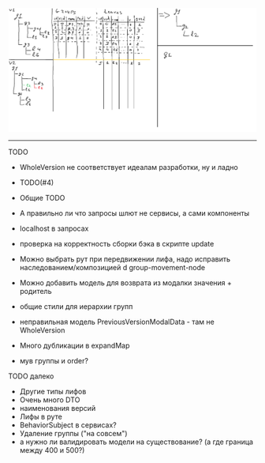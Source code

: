 ![Alt text](ActionSchema.png?raw=true "Schema")

----------
TODO
- WholeVersion не соответствует идеалам разработки, ну и ладно

- TODO(#4)

- Общие TODO
- А правильно ли что запросы шлют не сервисы, а сами компоненты
- localhost в запросах
- проверка на корректность сборки бэка в скрипте update
- Можно выбрать рут при передвижении лифа, надо исправить наследованием/композицией d group-movement-node
- Можно добавить модель для возврата из модалки значения + родитель
- общие стили для иерархии групп
- неправильная модель PreviousVersionModalData - там не WholeVersion
- Много дубликации в expandMap
- мув группы и order?

TODO далеко
- Другие типы лифов
- Очень много DTO
- наименования версий
- Лифы в руте
- BehaviorSubject в сервисах?
- Удаление группы ("на совсем")
- а нужно ли валидировать модели на существование? (а где граница между 400 и 500?)